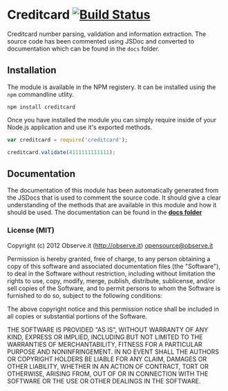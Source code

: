 # Creditcard [![Build Status](https://secure.travis-ci.org/observing/creditcard.png?branch=master)](https://travis-ci.org/observing/creditcard)

Creditcard number parsing, validation and information extraction. The source
code has been commented using JSDoc and converted to documentation which can be
found in the `docs` folder.

## Installation

The module is available in the NPM registery. It can be installed using the
`npm` commandline utlity.

```
npm install creditcard
```

Once you have installed the module you can simply require inside of your Node.js
application and use it's exported methods.

```js
var creditcard = require('creditcard');

creditcard.validate(4111111111111);
```

## Documentation

The documentation of this module has been automatically generated from the
JSDocs that is used to comment the source code. It should give a clear
understanding of the methods that are available in this module and how it should
be used. The documentation can be found in the [**docs
folder**](https://github.com/observing/creditcard/tree/master/docs)

### License (MIT)

Copyright (c) 2012 Observe.it (http://observe.it) <opensource@observe.it>

Permission is hereby granted, free of charge, to any person obtaining a copy of
this software and associated documentation files (the "Software"), to deal in
the Software without restriction, including without limitation the rights to
use, copy, modify, merge, publish, distribute, sublicense, and/or sell copies
of the Software, and to permit persons to whom the Software is
furnished to do so, subject to the following conditions: 

The above copyright notice and this permission notice shall be included in all
copies or substantial portions of the Software.

THE SOFTWARE IS PROVIDED "AS IS", WITHOUT WARRANTY OF ANY KIND, EXPRESS OR
IMPLIED, INCLUDING BUT NOT LIMITED TO THE WARRANTIES OF MERCHANTABILITY,
FITNESS FOR A PARTICULAR PURPOSE AND NONINFRINGEMENT. IN NO EVENT SHALL THE
AUTHORS OR COPYRIGHT HOLDERS BE LIABLE FOR ANY CLAIM, DAMAGES OR OTHER
LIABILITY, WHETHER IN AN ACTION OF CONTRACT, TORT OR OTHERWISE, ARISING FROM,
OUT OF OR IN CONNECTION WITH THE SOFTWARE OR THE USE OR OTHER DEALINGS IN THE
SOFTWARE.
